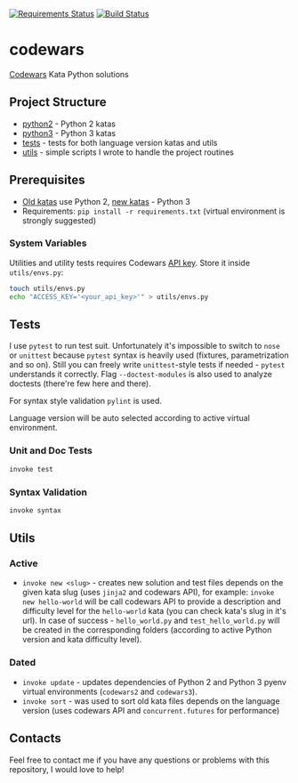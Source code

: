 [![Requirements Status](https://requires.io/github/lancelote/codewars/requirements.svg?branch=master)](https://requires.io/github/lancelote/codewars/requirements/?branch=master)
[![Build Status](https://travis-ci.org/lancelote/codewars.svg?branch=master)](https://travis-ci.org/lancelote/codewars)


# codewars

[Codewars](http://www.codewars.com/) Kata Python solutions

## Project Structure

- [python2](python2/) - Python 2 katas
- [python3](python3/) - Python 3 katas
- [tests](tests/) - tests for both language version katas and utils
- [utils](utils/) - simple scripts I wrote to handle the project routines

## Prerequisites

- [Old katas](python2/) use Python 2, [new katas](python3/) - Python 3
- Requirements: `pip install -r requirements.txt` (virtual environment is
  strongly suggested)

### System Variables

Utilities and utility tests requires Codewars [API key](http://dev.codewars.com/#authentication).
Store it inside `utils/envs.py`:

```bash
touch utils/envs.py
echo "ACCESS_KEY='<your_api_key>'" > utils/envs.py
```

## Tests

I use `pytest` to run test suit. Unfortunately it's impossible to switch to
`nose` or `unittest` because `pytest` syntax is heavily used (fixtures,
parametrization and so on). Still you can freely write `unittest`-style tests if
needed - `pytest` understands it correctly. Flag `--doctest-modules` is also
used to analyze doctests (there're few here and there).

For syntax style validation `pylint` is used.

Language version will be auto selected according to active virtual environment.

### Unit and Doc Tests

```bash
invoke test
```

### Syntax Validation

```bash
invoke syntax
```

## Utils

### Active

- `invoke new <slug>` - creates new solution and test files depends on the given
  kata slug (uses `jinja2` and codewars API), for example: `invoke new
  hello-world` will be call codewars API to provide a description and
  difficulty level for the `hello-world` kata (you can check kata's slug in
  it's url). In case of success - `hello_world.py` and `test_hello_world.py`
  will be created in the corresponding folders (according to active Python
  version and kata difficulty level).

### Dated

- `invoke update` - updates dependencies of Python 2 and Python 3 pyenv virtual
  environments (`codewars2` and `codewars3`).
- `invoke sort` - was used to sort old kata files depends on the language
  version (uses codewars API and `concurrent.futures` for performance)

## Contacts

Feel free to contact me if you have any questions or problems with this
repository, I would love to help!
